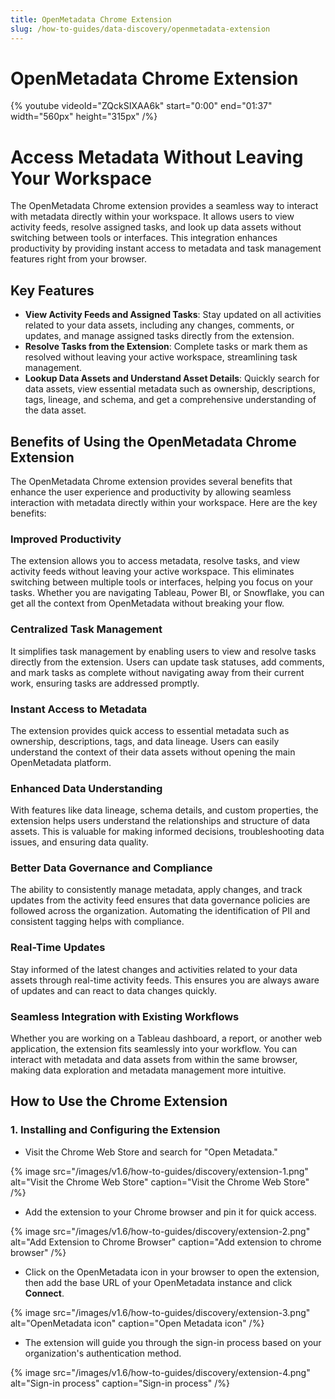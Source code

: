 ```yaml
---
title: OpenMetadata Chrome Extension
slug: /how-to-guides/data-discovery/openmetadata-extension
---
```


# OpenMetadata Chrome Extension

{% youtube videoId="ZQckSIXAA6k" start="0:00" end="01:37" width="560px" height="315px" /%}

# Access Metadata Without Leaving Your Workspace

The OpenMetadata Chrome extension provides a seamless way to interact with metadata directly within your workspace. It allows users to view activity feeds, resolve assigned tasks, and look up data assets without switching between tools or interfaces. This integration enhances productivity by providing instant access to metadata and task management features right from your browser.

## Key Features

- **View Activity Feeds and Assigned Tasks**: Stay updated on all activities related to your data assets, including any changes, comments, or updates, and manage assigned tasks directly from the extension.
- **Resolve Tasks from the Extension**: Complete tasks or mark them as resolved without leaving your active workspace, streamlining task management.
- **Lookup Data Assets and Understand Asset Details**: Quickly search for data assets, view essential metadata such as ownership, descriptions, tags, lineage, and schema, and get a comprehensive understanding of the data asset.

## Benefits of Using the OpenMetadata Chrome Extension

The OpenMetadata Chrome extension provides several benefits that enhance the user experience and productivity by allowing seamless interaction with metadata directly within your workspace. Here are the key benefits:

### Improved Productivity

The extension allows you to access metadata, resolve tasks, and view activity feeds without leaving your active workspace. This eliminates switching between multiple tools or interfaces, helping you focus on your tasks. Whether you are navigating Tableau, Power BI, or Snowflake, you can get all the context from OpenMetadata without breaking your flow.

### Centralized Task Management

It simplifies task management by enabling users to view and resolve tasks directly from the extension. Users can update task statuses, add comments, and mark tasks as complete without navigating away from their current work, ensuring tasks are addressed promptly.

### Instant Access to Metadata

The extension provides quick access to essential metadata such as ownership, descriptions, tags, and data lineage. Users can easily understand the context of their data assets without opening the main OpenMetadata platform.

### Enhanced Data Understanding

With features like data lineage, schema details, and custom properties, the extension helps users understand the relationships and structure of data assets. This is valuable for making informed decisions, troubleshooting data issues, and ensuring data quality.

### Better Data Governance and Compliance

The ability to consistently manage metadata, apply changes, and track updates from the activity feed ensures that data governance policies are followed across the organization. Automating the identification of PII and consistent tagging helps with compliance.

### Real-Time Updates

Stay informed of the latest changes and activities related to your data assets through real-time activity feeds. This ensures you are always aware of updates and can react to data changes quickly.

### Seamless Integration with Existing Workflows

Whether you are working on a Tableau dashboard, a report, or another web application, the extension fits seamlessly into your workflow. You can interact with metadata and data assets from within the same browser, making data exploration and metadata management more intuitive.

## How to Use the Chrome Extension

### 1. Installing and Configuring the Extension

- Visit the Chrome Web Store and search for "Open Metadata."

{% image
src="/images/v1.6/how-to-guides/discovery/extension-1.png"
alt="Visit the Chrome Web Store"
caption="Visit the Chrome Web Store"
/%}

- Add the extension to your Chrome browser and pin it for quick access.

{% image
src="/images/v1.6/how-to-guides/discovery/extension-2.png"
alt="Add Extension to Chrome Browser"
caption="Add extension to chrome browser"
/%}

- Click on the OpenMetadata icon in your browser to open the extension, then add the base URL of your OpenMetadata instance and click **Connect**.

{% image
src="/images/v1.6/how-to-guides/discovery/extension-3.png"
alt="OpenMetadata icon"
caption="Open Metadata icon"
/%}

- The extension will guide you through the sign-in process based on your organization's authentication method.

{% image
src="/images/v1.6/how-to-guides/discovery/extension-4.png"
alt="Sign-in process"
caption="Sign-in process"
/%}


